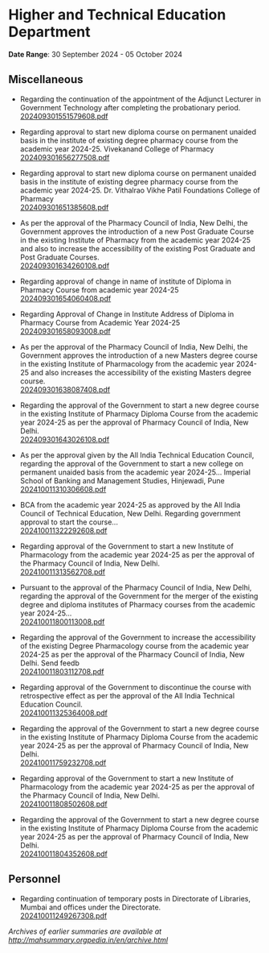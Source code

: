 # Higher and Technical Education Department

**Date Range**: 30 September 2024 - 05 October 2024


## Miscellaneous
- Regarding the continuation of the appointment of the Adjunct Lecturer in Government Technology after completing the probationary period.\
  [202409301551579608.pdf](https://gr.maharashtra.gov.in/Site/Upload/Government%20Resolutions/English/202409301551579608.pdf)

- Regarding approval to start new diploma course on permanent unaided basis in the institute of existing degree pharmacy course from the academic year 2024-25.  Vivekanand College of Pharmacy\
  [202409301656277508.pdf](https://gr.maharashtra.gov.in/Site/Upload/Government%20Resolutions/English/202409301656277508.pdf)

- Regarding approval to start new diploma course on permanent unaided basis in the institute of existing degree pharmacy course from the academic year 2024-25.  Dr. Vithalrao Vikhe Patil Foundations College of Pharmacy\
  [202409301651385608.pdf](https://gr.maharashtra.gov.in/Site/Upload/Government%20Resolutions/English/202409301651385608.pdf)

- As per the approval of the Pharmacy Council of India, New Delhi, the Government approves the introduction of a new Post Graduate Course in the existing Institute of Pharmacy from the academic year 2024-25 and also to increase the accessibility of the existing Post Graduate and Post Graduate Courses.\
  [202409301634260108.pdf](https://gr.maharashtra.gov.in/Site/Upload/Government%20Resolutions/English/202409301634260108.pdf)

- Regarding approval of change in name of institute of Diploma in Pharmacy Course from academic year 2024-25\
  [202409301654060408.pdf](https://gr.maharashtra.gov.in/Site/Upload/Government%20Resolutions/English/202409301654060408.pdf)

- Regarding Approval of Change in Institute Address of Diploma in Pharmacy Course from Academic Year 2024-25\
  [202409301658093008.pdf](https://gr.maharashtra.gov.in/Site/Upload/Government%20Resolutions/English/202409301658093008.pdf)

- As per the approval of the Pharmacy Council of India, New Delhi, the Government approves the introduction of a new Masters degree course in the existing Institute of Pharmacology from the academic year 2024-25 and also increases the accessibility of the existing Masters degree course.\
  [202409301638087408.pdf](https://gr.maharashtra.gov.in/Site/Upload/Government%20Resolutions/English/202409301638087408.pdf)

- Regarding the approval of the Government to start a new degree course in the existing Institute of Pharmacy Diploma Course from the academic year 2024-25 as per the approval of Pharmacy Council of India, New Delhi.\
  [202409301643026108.pdf](https://gr.maharashtra.gov.in/Site/Upload/Government%20Resolutions/English/202409301643026108.pdf)

- As per the approval given by the All India Technical Education Council, regarding the approval of the Government to start a new college on permanent unaided basis from the academic year 2024-25... Imperial School of Banking and Management Studies, Hinjewadi, Pune\
  [202410011310306608.pdf](https://gr.maharashtra.gov.in/Site/Upload/Government%20Resolutions/English/202410011310306608.pdf)

- BCA from the academic year 2024-25 as approved by the All India Council of Technical Education, New Delhi. Regarding government approval to start the course...\
  [202410011322292608.pdf](https://gr.maharashtra.gov.in/Site/Upload/Government%20Resolutions/English/202410011322292608.pdf)

- Regarding approval of the Government to start a new Institute of Pharmacology from the academic year 2024-25 as per the approval of the Pharmacy Council of India, New Delhi.\
  [202410011313562708.pdf](https://gr.maharashtra.gov.in/Site/Upload/Government%20Resolutions/English/202410011313562708.pdf)

- Pursuant to the approval of the Pharmacy Council of India, New Delhi, regarding the approval of the Government for the merger of the existing degree and diploma institutes of Pharmacy courses from the academic year 2024-25...\
  [202410011800113008.pdf](https://gr.maharashtra.gov.in/Site/Upload/Government%20Resolutions/English/202410011800113008.pdf)

- Regarding the approval of the Government to increase the accessibility of the existing Degree Pharmacology course from the academic year 2024-25 as per the approval of the Pharmacy Council of India, New Delhi. Send feedb\
  [202410011803112708.pdf](https://gr.maharashtra.gov.in/Site/Upload/Government%20Resolutions/English/202410011803112708.pdf)

- Regarding approval of the Government to discontinue the course with retrospective effect as per the approval of the All India Technical Education Council.\
  [202410011325364008.pdf](https://gr.maharashtra.gov.in/Site/Upload/Government%20Resolutions/English/202410011325364008.pdf)

- Regarding the approval of the Government to start a new degree course in the existing Institute of Pharmacy Diploma Course from the academic year 2024-25 as per the approval of Pharmacy Council of India, New Delhi.\
  [202410011759232708.pdf](https://gr.maharashtra.gov.in/Site/Upload/Government%20Resolutions/English/202410011759232708.pdf)

- Regarding approval of the Government to start a new Institute of Pharmacology from the academic year 2024-25 as per the approval of the Pharmacy Council of India, New Delhi.\
  [202410011808502608.pdf](https://gr.maharashtra.gov.in/Site/Upload/Government%20Resolutions/English/202410011808502608.pdf)

- Regarding the approval of the Government to start a new degree course in the existing Institute of Pharmacy Diploma Course from the academic year 2024-25 as per the approval of Pharmacy Council of India, New Delhi.\
  [202410011804352608.pdf](https://gr.maharashtra.gov.in/Site/Upload/Government%20Resolutions/English/202410011804352608.pdf)

## Personnel
- Regarding continuation of temporary posts in Directorate of Libraries, Mumbai and offices under the Directorate.\
  [202410011249267308.pdf](https://gr.maharashtra.gov.in/Site/Upload/Government%20Resolutions/English/202410011249267308.pdf)


*Archives of earlier summaries are available at http://mahsummary.orgpedia.in/en/archive.html*